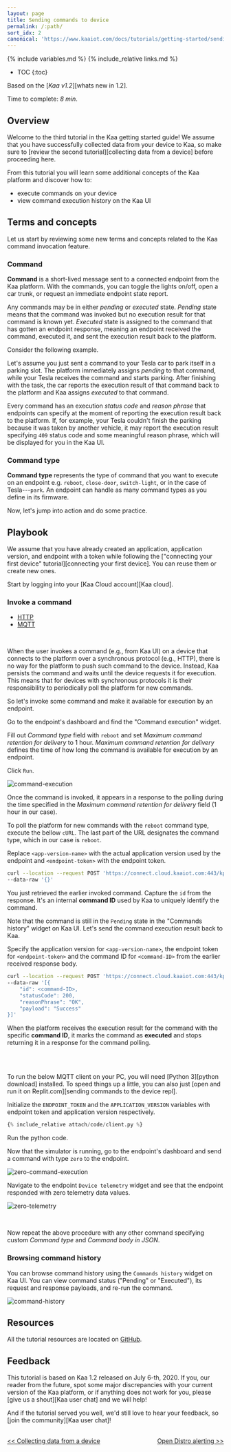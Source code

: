 ```yaml
---
layout: page
title: Sending commands to device
permalink: /:path/
sort_idx: 2
canonical: 'https://www.kaaiot.com/docs/tutorials/getting-started/sending-command-to-device'
---
```


{% include variables.md %}
{% include_relative links.md %}

* TOC
{:toc}

Based on the [*Kaa v1.2*][whats new in 1.2].

Time to complete: *8 min*.


<!-- TODO: add video link

<div align="center">
  <iframe width="640" height="385" src="https://www.youtube.com/" frameborder="0"
          allow="accelerometer; autoplay; encrypted-media; gyroscope; picture-in-picture" allowfullscreen></iframe>
</div> --->


## Overview

Welcome to the third tutorial in the Kaa getting started guide!
We assume that you have successfully collected data from your device to Kaa, so make sure to [review the second tutorial][collecting data from a device] before proceeding here.

From this tutorial you will learn some additional concepts of the Kaa platform and discover how to:

* execute commands on your device
* view command execution history on the Kaa UI


## Terms and concepts

Let us start by reviewing some new terms and concepts related to the Kaa command invocation feature.


### Command

**Command** is a short-lived message sent to a connected endpoint from the Kaa platform.
With the commands, you can toggle the lights on/off, open a car trunk, or request an immediate endpoint state report.

Any commands may be in either *pending* or *executed* state.
*Pending* state means that the command was invoked but no execution result for that command is known yet.
*Executed* state is assigned to the command that has gotten an endpoint response, meaning an endpoint received the command, executed it, and sent the execution result back to the platform.

Consider the following example.

Let's assume you just sent a command to your Tesla car to park itself in a parking slot.
The platform immediately assigns *pending* to that command, while your Tesla receives the command and starts parking.
After finishing with the task, the car reports the execution result of that command back to the platform and Kaa assigns *executed* to that command.

Every command has an execution _status code_ and _reason phrase_ that endpoints can specify at the moment of reporting the execution result back to the platform.
If, for example, your Tesla couldn't finish the parking because it was taken by another vehicle, it may report the execution result specifying `409` status code and some meaningful reason phrase, which will be displayed for you in the Kaa UI. 


### Command type

**Command type** represents the type of command that you want to execute on an endpoint e.g. `reboot`, `close-door`, `switch-light`, or in the case of Tesla---`park`.
An endpoint can handle as many command types as you define in its firmware.

Now, let's jump into action and do some practice.


## Playbook

We assume that you have already created an application, application version, and endpoint with a token while following the ["connecting your first device" tutorial][connecting your first device].
You can reuse them or create new ones.

Start by logging into your [Kaa Cloud account][Kaa cloud].


### Invoke a command

<ul class="nav nav-tabs">
  <li class="active"><a data-toggle="tab" href="#http-client">HTTP</a></li>
  <li><a data-toggle="tab" href="#mqtt-client">MQTT</a></li>
</ul>

<div class="tab-content"><div id="http-client" class="tab-pane fade in active" markdown="1">

<br>

When the user invokes a command (e.g., from Kaa UI) on a device that connects to the platform over a synchronous protocol (e.g., HTTP), there is no way for the platform to push such command to the device.
Instead, Kaa persists the command and waits until the device requests it for execution.
This means that for devices with synchronous protocols it is their responsibility to periodically poll the platform for new commands.

So let's invoke some command and make it available for execution by an endpoint.  

Go to the endpoint's dashboard and find the "Command execution" widget.

Fill out _Command type_ field with `reboot` and set _Maximum command retention for delivery_ to 1 hour.
_Maximum command retention for delivery_ defines the time of how long the command is available for execution by an endpoint.

Click `Run`.

![command-execution](attach/img/command-execution.png)

Once the command is invoked, it appears in a response to the polling during the time specified in the _Maximum command retention for delivery_ field (1 hour in our case).

To poll the platform for new commands with the `reboot` command type, execute the bellow `cURL`.
The last part of the URL designates the command type, which in our case is `reboot`.

Replace `<app-version-name>` with the actual application version used by the endpoint and `<endpoint-token>` with the endpoint token.

```bash
curl --location --request POST 'https://connect.cloud.kaaiot.com:443/kp1/<app-version-name>/cex/<endpoint-token>/command/reboot' \
--data-raw '{}'
```

You just retrieved the earlier invoked command.
Capture the `id` from the response.
It's an internal **command ID** used by Kaa to uniquely identify the command.

Note that the command is still in the `Pending` state in the "Commands history" widget on Kaa UI.
Let's send the command execution result back to Kaa.

Specify the application version for `<app-version-name>`, the endpoint token for `<endpoint-token>` and the command ID for `<command-ID>` from the earlier received response body.

```bash
curl --location --request POST 'https://connect.cloud.kaaiot.com:443/kp1/<app-version-name>/cex/<endpoint-token>/result/reboot' \
--data-raw '[{
    "id": <command-ID>,
    "statusCode": 200,
    "reasonPhrase": "OK",
    "payload": "Success"
}]'
```

When the platform receives the execution result for the command with the specific **command ID**, it marks the command as **executed** and stops returning it in a response for the command polling.  

<br>

</div><div id="mqtt-client" class="tab-pane fade" markdown="1">

<br>

To run the below MQTT client on your PC, you will need [Python 3][python download] installed.
To speed things up a little, you can also just [open and run it on Replit.com][sending commands to the device repl].

Initialize the `ENDPOINT_TOKEN` and the `APPLICATION_VERSION` variables with endpoint token and application version respectively.

```python
{% include_relative attach/code/client.py %}
```

Run the python code.

Now that the simulator is running, go to the endpoint's dashboard and send a command with type `zero` to the endpoint.

![zero-command-execution](attach/img/zero-command-execution.png)

Navigate to the endpoint `Device telemetry` widget and see that the endpoint responded with zero telemetry data values.

![zero-telemetry](attach/img/zero-telemetry.png)

<br>

</div></div>

Now repeat the above procedure with any other command specifying custom _Command type_ and _Command body in JSON_.


### Browsing command history

You can browse command history using the `Commands history` widget on Kaa UI.
You can view command status ("Pending" or "Executed"), its request and response payloads, and re-run the command.

![command-history](attach/img/command-history.png)


## Resources

All the tutorial resources are located on [GitHub][code url].


## Feedback

This tutorial is based on Kaa 1.2 released on July 6-th, 2020.
If you, our reader from the future, spot some major discrepancies with your current version of the Kaa platform, or if anything does not work for you, please [give us a shout][Kaa user chat] and we will help!

And if the tutorial served you well, we'd still love to hear your feedback, so [join the community][Kaa user chat]!

<br/>
<div style="display: flex; justify-content: space-between;">
<div>
<a class="free_trial__button" href="{{collecting_data_from_a_device}}"><< Collecting data from a device</a>
</div>
<div>
<a class="free_trial__button" href="{{open_distro_alerting}}">Open Distro alerting >></a>
</div>
</div>

[code url]: https://github.com/kaaproject/kaa/tree/rel_1.2.0/doc/Tutorials/getting-started/sending-commands-to-device/attach/code
